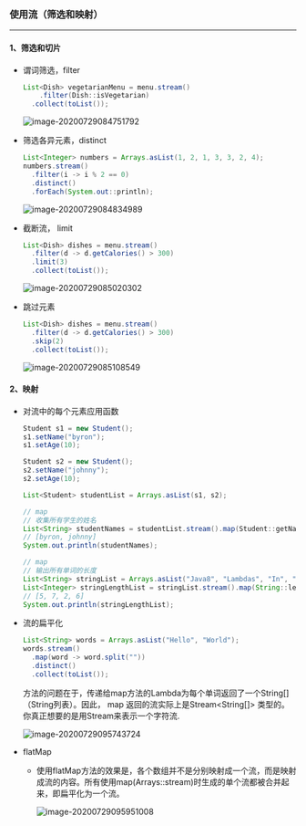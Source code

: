 ### 使用流（筛选和映射）

---

#### 1、筛选和切片

- 谓词筛选，filter

  ```java
  List<Dish> vegetarianMenu = menu.stream()
      .filter(Dish::isVegetarian)
  	.collect(toList());
  ```

  ![image-20200729084751792](https://ali-oss-file-bucket.oss-cn-shanghai.aliyuncs.com/image-20200729084751792.png)

- 筛选各异元素，distinct

  ```java
  List<Integer> numbers = Arrays.asList(1, 2, 1, 3, 3, 2, 4);
  numbers.stream()
  	.filter(i -> i % 2 == 0)
  	.distinct()
  	.forEach(System.out::println);
  ```

  ![image-20200729084834989](https://ali-oss-file-bucket.oss-cn-shanghai.aliyuncs.com/image-20200729084834989.png)

- 截断流， limit

  ```java
  List<Dish> dishes = menu.stream()
  	.filter(d -> d.getCalories() > 300)
  	.limit(3)
  	.collect(toList());
  ```

  ![image-20200729085020302](https://ali-oss-file-bucket.oss-cn-shanghai.aliyuncs.com/image-20200729085020302.png)

- 跳过元素

  ```java
  List<Dish> dishes = menu.stream()
  	.filter(d -> d.getCalories() > 300)
  	.skip(2)
  	.collect(toList());
  ```

  ![image-20200729085108549](https://ali-oss-file-bucket.oss-cn-shanghai.aliyuncs.com/image-20200729085108549.png)

#### 2、映射

- 对流中的每个元素应用函数

  ```java
  Student s1 = new Student();
  s1.setName("byron");
  s1.setAge(10);
  
  Student s2 = new Student();
  s2.setName("johnny");
  s2.setAge(10);
  
  List<Student> studentList = Arrays.asList(s1, s2);
  
  // map
  // 收集所有学生的姓名
  List<String> studentNames = studentList.stream().map(Student::getName).collect(Collectors.toList());
  // [byron, johnny]
  System.out.println(studentNames);
  ```

  ```java
  // map
  // 输出所有单词的长度
  List<String> stringList = Arrays.asList("Java8", "Lambdas", "In", "Action");
  List<Integer> stringLengthList = stringList.stream().map(String::length).collect(Collectors.toList());
  // [5, 7, 2, 6]
  System.out.println(stringLengthList);
  ```

- 流的扁平化

  ```java
  List<String> words = Arrays.asList("Hello", "World");
  words.stream()
  	.map(word -> word.split(""))
  	.distinct()
  	.collect(toList());
  ```

  方法的问题在于，传递给map方法的Lambda为每个单词返回了一个String[]（String列表）。因此， map 返回的流实际上是Stream<String[]> 类型的。你真正想要的是用Stream<String>来表示一个字符流.

  ![image-20200729095743724](https://ali-oss-file-bucket.oss-cn-shanghai.aliyuncs.com/image-20200729095743724.png)

- flatMap

  - 使用flatMap方法的效果是，各个数组并不是分别映射成一个流，而是映射成流的内容。所有使用map(Arrays::stream)时生成的单个流都被合并起来，即扁平化为一个流。

    ![image-20200729095951008](https://ali-oss-file-bucket.oss-cn-shanghai.aliyuncs.com/image-20200729095951008.png)